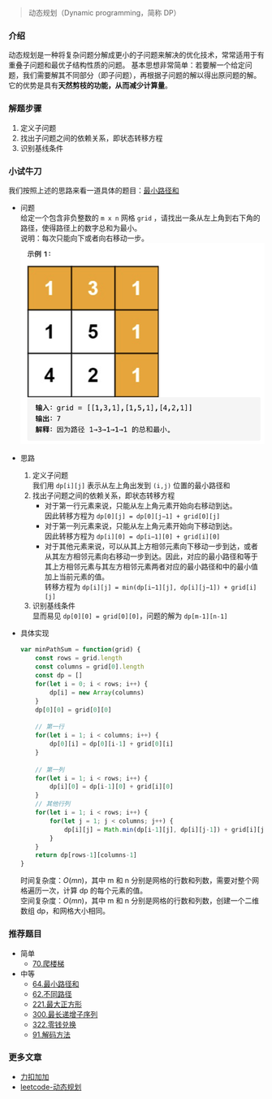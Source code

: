 > 动态规划（Dynamic programming，简称 DP）
### 介绍
动态规划是一种将复杂问题分解成更小的子问题来解决的优化技术，常常适用于有重叠子问题和最优子结构性质的问题。
基本思想非常简单：若要解一个给定问题，我们需要解其不同部分（即子问题），再根据子问题的解以得出原问题的解。
它的优势是具有**天然剪枝的功能，从而减少计算量**。

### 解题步骤
1. 定义子问题
2. 找出子问题之间的依赖关系，即状态转移方程
3. 识别基线条件

### 小试牛刀
我们按照上述的思路来看一道具体的题目：[最小路径和](https://leetcode-cn.com/problems/minimum-path-sum/)

- 问题<br>
给定一个包含非负整数的 `m x n` 网格 `grid` ，请找出一条从左上角到右下角的路径，使得路径上的数字总和为最小。<br>
说明：每次只能向下或者向右移动一步。<br>
![示例1](./img/example1.png)

- 思路
    1. 定义子问题<br>
    我们用 `dp[i][j]` 表示从左上角出发到 `(i,j)` 位置的最小路径和
    2. 找出子问题之间的依赖关系，即状态转移方程<br>
        - 对于第一行元素来说，只能从左上角元素开始向右移动到达。<br>
          因此转移方程为 `dp[0][j] = dp[0][j−1] + grid[0][j]`
        - 对于第一列元素来说，只能从左上角元素开始向下移动到达。<br>
          因此转移方程为 `dp[i][0] = dp[i−1][0] + grid[i][0]`
        - 对于其他元素来说，可以从其上方相邻元素向下移动一步到达，或者从其左方相邻元素向右移动一步到达。因此，对应的最小路径和等于其上方相邻元素与其左方相邻元素两者对应的最小路径和中的最小值加上当前元素的值。<br>
        转移方程为 `dp[i][j] = min(dp[i−1][j], dp[i][j−1]) + grid[i][j]`
    3. 识别基线条件<br>
        显而易见 `dp[0][0] = grid[0][0]`，问题的解为 `dp[m-1][n-1]`

- 具体实现
    ```js
    var minPathSum = function(grid) {
        const rows = grid.length
        const columns = grid[0].length
        const dp = []
        for(let i = 0; i < rows; i++) {
            dp[i] = new Array(columns)
        }
        dp[0][0] = grid[0][0]

        // 第一行
        for(let i = 1; i < columns; i++) {
            dp[0][i] = dp[0][i-1] + grid[0][i]
        }

        // 第一列
        for(let i = 1; i < rows; i++) {
            dp[i][0] = dp[i-1][0] + grid[i][0]
        }
        // 其他行列
        for(let i = 1; i < rows; i++) {
            for(let j = 1; j < columns; j++) {
                dp[i][j] = Math.min(dp[i-1][j], dp[i][j-1]) + grid[i][j]
            }
        }
        return dp[rows-1][columns-1]
    }
    ```
    时间复杂度：$O(mn)$，其中 m 和 n 分别是网格的行数和列数，需要对整个网格遍历一次，计算 dp 的每个元素的值。<br>
    空间复杂度：$O(mn)$，其中 m 和 n 分别是网格的行数和列数，创建一个二维数组 dp，和网格大小相同。
### 推荐题目
- 简单
    - [70.爬楼梯](https://leetcode-cn.com/problems/climbing-stairs/)  
- 中等
    - [64.最小路径和](https://leetcode-cn.com/problems/minimum-path-sum/)
    - [62.不同路径](https://leetcode-cn.com/problems/unique-paths/)
    - [221.最大正方形](https://leetcode-cn.com/problems/maximal-square/)
    - [300.最长递增子序列](https://leetcode-cn.com/problems/longest-increasing-subsequence/)
    - [322.零钱兑换](https://leetcode-cn.com/problems/coin-change/)
    - [91.解码方法](https://leetcode-cn.com/problems/decode-ways/)
### 更多文章
- [力扣加加](https://leetcode-solution-leetcode-pp.gitbook.io/leetcode-solution/)
- [leetcode-动态规划](https://leetcode-cn.com/tag/dynamic-programming/)

